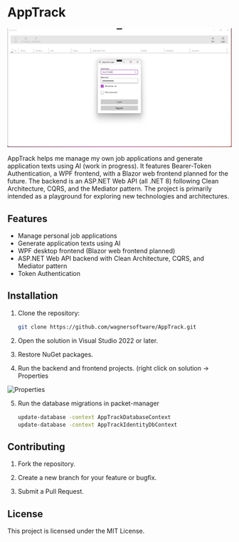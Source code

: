 # AppTrack

![AppTrack](Documentation/Screenshots/AppTrack.png)

AppTrack helps me manage my own job applications and generate application texts using AI (work in progress). It features Bearer-Token Authentication, a WPF frontend, with a Blazor web frontend planned for the future. The backend is an ASP.NET Web API (all .NET 8) following Clean Architecture, CQRS, and the Mediator pattern. 
The project is primarily intended as a playground for exploring new technologies and architectures.

## Features
- Manage personal job applications
- Generate application texts using AI
- WPF desktop frontend (Blazor web frontend planned)
- ASP.NET Web API backend with Clean Architecture, CQRS, and Mediator pattern
- Token Authentication

## Installation
1. Clone the repository:
   ```bash
   git clone https://github.com/wagnersoftware/AppTrack.git
2. Open the solution in Visual Studio 2022 or later.

3. Restore NuGet packages.

4. Run the backend and frontend projects. (right click on solution -> Properties

![Properties](Documentation/Screenshots/MultipleStartProjects.png)

5. Run the database migrations in packet-manager
   ```bash
   update-database -context AppTrackDatabaseContext
   update-database -context AppTrackIdentityDbContext

## Contributing

1. Fork the repository.

2. Create a new branch for your feature or bugfix.

3. Submit a Pull Request.

## License

This project is licensed under the MIT License.
